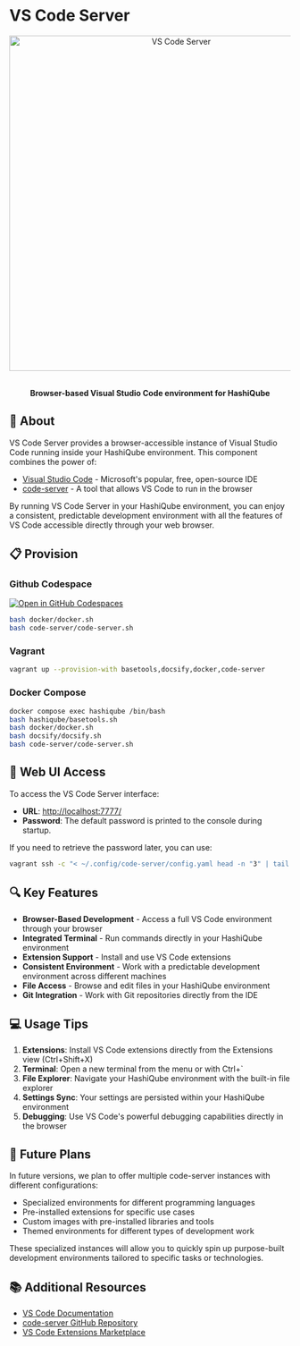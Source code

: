 # VS Code Server

<div align="center">
  <img src="images/vscode.png" alt="VS Code Server" width="600px">
  <br><br>
  <p><strong>Browser-based Visual Studio Code environment for HashiQube</strong></p>
</div>

## 🚀 About

VS Code Server provides a browser-accessible instance of Visual Studio Code running inside your HashiQube environment. This component combines the power of:

- [Visual Studio Code](https://code.visualstudio.com/) - Microsoft's popular, free, open-source IDE
- [code-server](https://github.com/coder/code-server) - A tool that allows VS Code to run in the browser

By running VS Code Server in your HashiQube environment, you can enjoy a consistent, predictable development environment with all the features of VS Code accessible directly through your web browser.

## 📋 Provision

<!-- tabs:start -->

### **Github Codespace**

[![Open in GitHub Codespaces](https://github.com/codespaces/badge.svg)](https://codespaces.new/star3am/hashiqube?quickstart=1)

```bash
bash docker/docker.sh
bash code-server/code-server.sh
```

### **Vagrant**

```bash
vagrant up --provision-with basetools,docsify,docker,code-server
```

### **Docker Compose**

```bash
docker compose exec hashiqube /bin/bash
bash hashiqube/basetools.sh
bash docker/docker.sh
bash docsify/docsify.sh
bash code-server/code-server.sh
```

<!-- tabs:end -->

## 🔑 Web UI Access

To access the VS Code Server interface:

- **URL**: [http://localhost:7777/](http://localhost:7777/)
- **Password**: The default password is printed to the console during startup.

If you need to retrieve the password later, you can use:

```bash
vagrant ssh -c "< ~/.config/code-server/config.yaml head -n "3" | tail -n +"3""
```

## 🔍 Key Features

- **Browser-Based Development** - Access a full VS Code environment through your browser
- **Integrated Terminal** - Run commands directly in your HashiQube environment
- **Extension Support** - Install and use VS Code extensions
- **Consistent Environment** - Work with a predictable development environment across different machines
- **File Access** - Browse and edit files in your HashiQube environment
- **Git Integration** - Work with Git repositories directly from the IDE

## 💻 Usage Tips

1. **Extensions**: Install VS Code extensions directly from the Extensions view (Ctrl+Shift+X)
2. **Terminal**: Open a new terminal from the menu or with Ctrl+`
3. **File Explorer**: Navigate your HashiQube environment with the built-in file explorer
4. **Settings Sync**: Your settings are persisted within your HashiQube environment
5. **Debugging**: Use VS Code's powerful debugging capabilities directly in the browser

## 🔮 Future Plans

In future versions, we plan to offer multiple code-server instances with different configurations:

- Specialized environments for different programming languages
- Pre-installed extensions for specific use cases
- Custom images with pre-installed libraries and tools
- Themed environments for different types of development work

These specialized instances will allow you to quickly spin up purpose-built development environments tailored to specific tasks or technologies.

## 📚 Additional Resources

- [VS Code Documentation](https://code.visualstudio.com/docs)
- [code-server GitHub Repository](https://github.com/coder/code-server)
- [VS Code Extensions Marketplace](https://marketplace.visualstudio.com/vscode)
